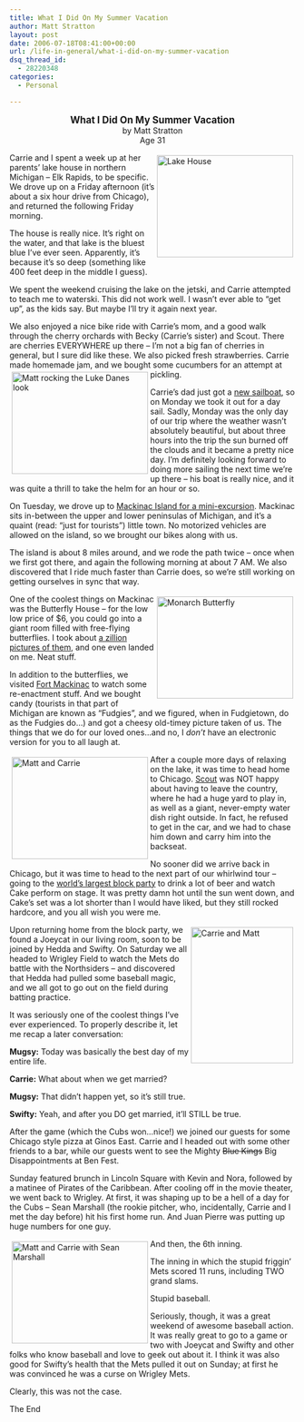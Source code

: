 ```yaml
---
title: What I Did On My Summer Vacation
author: Matt Stratton
layout: post
date: 2006-07-18T08:41:00+00:00
url: /life-in-general/what-i-did-on-my-summer-vacation
dsq_thread_id:
  - 28220348
categories:
  - Personal

---
```

<div align="center">
  <strong><big>What I Did On My Summer Vacation</big></strong><br /> by Matt Stratton<br /> Age 31
</div>

[<img src="https://static.flickr.com/61/189653029_f2be2f659c_m.jpg" alt="Lake House" align="right" height="180" hspace="4" vspace="4" width="240" />][1]
  
Carrie and I spent a week up at her parents&#8217; lake house in northern Michigan &#8211; Elk Rapids, to be specific. We drove up on a Friday afternoon (it&#8217;s about a six hour drive from Chicago), and returned the following Friday morning.

The house is really nice. It&#8217;s right on the water, and that lake is the bluest blue I&#8217;ve ever seen. Apparently, it&#8217;s because it&#8217;s so deep (something like 400 feet deep in the middle I guess).

We spent the weekend cruising the lake on the jetski, and Carrie attempted to teach me to waterski. This did not work well. I wasn&#8217;t ever able to &#8220;get up&#8221;, as the kids say. But maybe I&#8217;ll try it again next year.

We also enjoyed a nice bike ride with Carrie&#8217;s mom, and a good walk through the cherry orchards with Becky (Carrie&#8217;s sister) and Scout. There are cherries EVERYWHERE up there &#8211; I&#8217;m not a big fan of cherries in general, but I sure did like these. We also picked fresh strawberries. Carrie made homemade jam, and we bought some cucumbers for an attempt at pickling.[<img src="https://static.flickr.com/53/189660608_4871f4a6c3_m.jpg" alt="Matt rocking the Luke Danes look" align="left" height="180" hspace="4" vspace="4" width="240" />][2]

Carrie&#8217;s dad just got a [new sailboat][3], so on Monday we took it out for a day sail. Sadly, Monday was the only day of our trip where the weather wasn&#8217;t absolutely beautiful, but about three hours into the trip the sun burned off the clouds and it became a pretty nice day. I&#8217;m definitely looking forward to doing more sailing the next time we&#8217;re up there &#8211; his boat is really nice, and it was quite a thrill to take the helm for an hour or so.

On Tuesday, we drove up to [Mackinac Island for a mini-excursion][4]. Mackinac sits in-between the upper and lower peninsulas of Michigan, and it&#8217;s a quaint (read: &#8220;just for tourists&#8221;) little town. No motorized vehicles are allowed on the island, so we brought our bikes along with us.

The island is about 8 miles around, and we rode the path twice &#8211; once when we first got there, and again the following morning at about 7 AM. We also discovered that I ride much faster than Carrie does, so we&#8217;re still working on getting ourselves in sync that way.
  
[<img src="https://static.flickr.com/1/189678207_39c6a7dad1_m.jpg" alt="Monarch Butterfly" align="right" height="180" hspace="4" vspace="4" width="240" />][5]
  
One of the coolest things on Mackinac was the Butterfly House &#8211; for the low low price of $6, you could go into a giant room filled with free-flying butterflies. I took about [a zillion pictures of them][6], and one even landed on me. Neat stuff.

In addition to the butterflies, we visited [Fort Mackinac][7] to watch some re-enactment stuff. And we bought candy (tourists in that part of Michigan are known as &#8220;Fudgies&#8221;, and we figured, when in Fudgietown, do as the Fudgies do&#8230;) and got a cheesy old-timey picture taken of us. The things that we do for our loved ones&#8230;and no, I _don&#8217;t_ have an electronic version for you to all laugh at.
  
[<img src="https://static.flickr.com/53/189697450_b4eb83a734_m.jpg" alt="Matt and Carrie" align="left" height="180" hspace="4" vspace="4" width="240" />][8]

After a couple more days of relaxing on the lake, it was time to head home to Chicago. [Scout][9] was NOT happy about having to leave the country, where he had a huge yard to play in, as well as a giant, never-empty water dish right outside. In fact, he refused to get in the car, and we had to chase him down and carry him into the backseat.

No sooner did we arrive back in Chicago, but it was time to head to the next part of our whirlwind tour &#8211; going to the [world&#8217;s largest block party][10] to drink a lot of beer and watch Cake perform on stage. It was pretty damn hot until the sun went down, and Cake&#8217;s set was a lot shorter than I would have liked, but they still rocked hardcore, and you all wish you were me.
  
[<img src="https://static.flickr.com/46/190799365_938bd8ceab_m.jpg" alt="Carrie and Matt" align="right" height="240" hspace="4" vspace="4" width="180" />][11]
  
Upon returning home from the block party, we found a Joeycat in our living room, soon to be joined by Hedda and Swifty. On Saturday we all headed to Wrigley Field to watch the Mets do battle with the Northsiders &#8211; and discovered that Hedda had pulled some baseball magic, and we all got to go out on the field during batting practice.

It was seriously one of the coolest things I&#8217;ve ever experienced. To properly describe it, let me recap a later conversation:

**Mugsy:** Today was basically the best day of my entire life.
  
**Carrie:** What about when we get married?
  
**Mugsy:** That didn&#8217;t happen yet, so it&#8217;s still true.
  
**Swifty:** Yeah, and after you DO get married, it&#8217;ll STILL be true.

After the game (which the Cubs won&#8230;nice!) we joined our guests for some Chicago style pizza at Ginos East. Carrie and I headed out with some other friends to a bar, while our guests went to see the Mighty <strike>Blue Kings</strike> Big Disappointments at Ben Fest.

Sunday featured brunch in Lincoln Square with Kevin and Nora, followed by a matinee of Pirates of the Caribbean. After cooling off in the movie theater, we went back to Wrigley. At first, it was shaping up to be a hell of a day for the Cubs &#8211; Sean Marshall (the rookie pitcher, who, incidentally, Carrie and I met the day before) hit his first home run. And Juan Pierre was putting up huge numbers for one guy.
  
[<img src="https://static.flickr.com/62/190368022_ac1d418763_m.jpg" alt="Matt and Carrie with Sean Marshall" align="left" height="180" hspace="4" vspace="4" width="240" />][12]
  
And then, the 6th inning.

The inning in which the stupid friggin&#8217; Mets scored 11 runs, including TWO grand slams.

Stupid baseball.

Seriously, though, it was a great weekend of awesome baseball action. It was really great to go to a game or two with Joeycat and Swifty and other folks who know baseball and love to geek out about it. I think it was also good for Swifty&#8217;s health that the Mets pulled it out on Sunday; at first he was convinced he was a curse on Wrigley Mets.

Clearly, this was not the case.

The End

 [1]: https://www.flickr.com/photos/mugsy/189653029/ "Photo Sharing"
 [2]: https://www.flickr.com/photos/mugsy/189660608/ "Photo Sharing"
 [3]: https://flickr.com/photos/mugsy/tags/footloose/
 [4]: https://flickr.com/photos/mugsy/sets/72157594199755247/
 [5]: https://www.flickr.com/photos/mugsy/189678207/ "Photo Sharing"
 [6]: https://flickr.com/photos/mugsy/tags/butterflies/
 [7]: https://flickr.com/photos/mugsy/tags/fortmackinac/
 [8]: https://www.flickr.com/photos/mugsy/189697450/ "Photo Sharing"
 [9]: https://flickr.com/photos/mugsy/tags/scout/
 [10]: https://worldslargestblockparty.com/
 [11]: https://www.flickr.com/photos/mugsy/190799365/ "Photo Sharing"
 [12]: https://www.flickr.com/photos/mugsy/190368022/ "Photo Sharing"